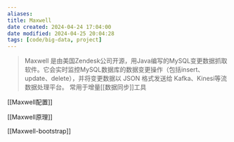 ```yaml
---
aliases: 
title: Maxwell
date created: 2024-04-24 17:04:00
date modified: 2024-04-25 20:04:28
tags: [code/big-data, project]
---
```

>Maxwell 是由美国Zendesk公司开源，用Java编写的MySQL变更数据抓取软件。它会实时监控MySQL数据库的数据变更操作（包括insert、update、delete），并将变更数据以 JSON 格式发送给 Kafka、Kinesi等流数据处理平台。
>常用于增量[[数据同步]]工具

[[Maxwell配置]]

[[Maxwell原理]]

[[Maxwell-bootstrap]]